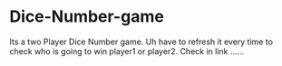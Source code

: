 # Dice-Number-game
Its a two Player Dice Number game. Uh have to refresh it every time to check who is going to win player1 or player2. Check in link ......
